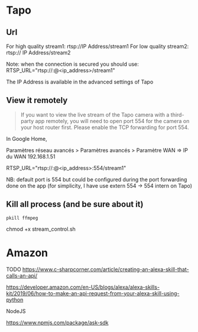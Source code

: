 # Tapo

## Url

For high quality stream1: rtsp://IP Address/stream1
For low quality stream2: rtsp:// IP Address/stream2

Note: when the connection is secured you should use:
RTSP_URL="rtsp://<username>:<password>@<ip_address>/stream1"

The IP Address is available in the advanced settings of Tapo

## View it remotely

> If you want to view the live stream of the Tapo camera with a third-party app remotely, you will need to open port 554 for the camera on your host router first. Please enable the TCP forwarding for port 554.

In Google Home,

Paramètres réseau avancés > Paramètres avancés > Paramètre WAN
=> IP du WAN 192.168.1.51

RTSP_URL="rtsp://<username>:<password>@<ip_address>:554/stream1"

NB: default port is 554 but could be configured during the port forwarding done on the app (for simplicity, I have use extern 554 -> 554 intern on Tapo)


## Kill all process (and be sure about it)

```
pkill ffmpeg
```


chmod +x stream_control.sh


# Amazon 

TODO
https://www.c-sharpcorner.com/article/creating-an-alexa-skill-that-calls-an-api/


https://developer.amazon.com/en-US/blogs/alexa/alexa-skills-kit/2019/06/how-to-make-an-api-request-from-your-alexa-skill-using-python

NodeJS

https://www.npmjs.com/package/ask-sdk
